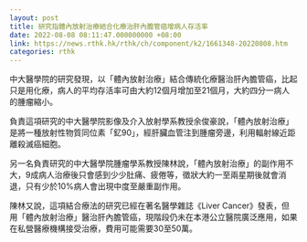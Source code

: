 ```yaml
---
layout: post
title: 研究指體內放射治療結合化療治肝內膽管癌增病人存活率
date: 2022-08-08 08:11:47.000000000 +08:00
link: https://news.rthk.hk/rthk/ch/component/k2/1661348-20220808.htm
categories: rthk
---
```


中大醫學院的研究發現，以「體內放射治療」結合傳統化療醫治肝內膽管癌，比起只是用化療，病人的平均存活率可由大約12個月增加至21個月，大約四分一病人的腫瘤縮小。

負責這項研究的中大醫學院影像及介入放射學系教授余俊豪說，「體內放射治療」是將一種放射性物質同位素「釔90」，經肝臟血管注到腫瘤旁邊，利用輻射線近距離殺滅癌細胞。

另一名負責研究的中大醫學院腫瘤學系教授陳林說，「體內放射治療」的副作用不大，9成病人治療後只會感到少少肚痛、疲倦等，徵狀大約一至兩星期後就會消退，只有少於10%病人會出現中度至嚴重副作用。

陳林又說，這項結合療法的研究已經在著名醫學雜誌《Liver Cancer》發表，但用「體內放射治療」醫治肝內膽管癌，現階段仍未在本港公立醫院廣泛應用，如果在私營醫療機構接受治療，費用可能需要30至50萬。
